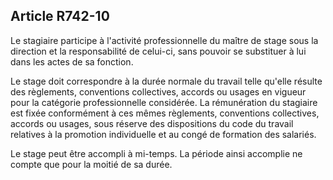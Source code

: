 Article R742-10
----
Le stagiaire participe à l'activité professionnelle du maître de stage sous la
direction et la responsabilité de celui-ci, sans pouvoir se substituer à lui
dans les actes de sa fonction.

Le stage doit correspondre à la durée normale du travail telle qu'elle résulte
des règlements, conventions collectives, accords ou usages en vigueur pour la
catégorie professionnelle considérée. La rémunération du stagiaire est fixée
conformément à ces mêmes règlements, conventions collectives, accords ou usages,
sous réserve des dispositions du code du travail relatives à la promotion
individuelle et au congé de formation des salariés.

Le stage peut être accompli à mi-temps. La période ainsi accomplie ne compte que
pour la moitié de sa durée.
